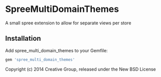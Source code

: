 SpreeMultiDomainThemes
======================

A small spree extension to allow for separate views per store

Installation
------------

Add spree_multi_domain_themes to your Gemfile:

```ruby
gem 'spree_multi_domain_themes'
```

Copyright (c) 2014 Creative Group, released under the New BSD License

